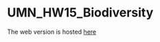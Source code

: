 # UMN_HW15_Biodiversity

The web version is hosted [here](https://kyraha.github.io/UMN_HW15_Biodiversity/)
